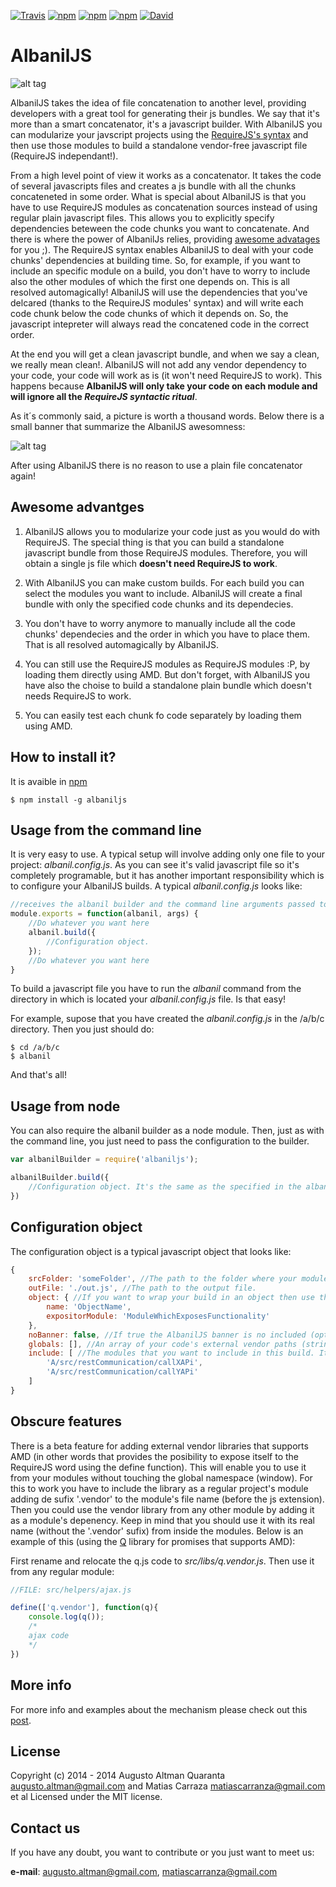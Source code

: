 [![Travis](https://img.shields.io/travis/augusto-altman/AlbanilJS.svg?style=flat-square)](https://travis-ci.org/augusto-altman/AlbanilJS)
[![npm](https://img.shields.io/npm/v/albaniljs.svg?style=flat-square)](https://www.npmjs.com/package/albaniljs)
[![npm](https://img.shields.io/npm/dt/albaniljs.svg?maxAge=2592000)](https://www.npmjs.com/package/albaniljs)
[![npm](https://img.shields.io/npm/l/albaniljs.svg?style=flat-square)](https://www.npmjs.com/package/albaniljs)
[![David](https://img.shields.io/david/augusto-altman/AlbanilJS.svg?style=flat-square)](https://www.npmjs.com/package/albaniljs)

AlbanilJS
=========

![alt tag](https://raw.githubusercontent.com/augusto-altman/AlbanilJS/master/albanilJS-01.png)

AlbanilJS takes the idea of file concatenation to another level, providing developers with a great tool for generating their js bundles. We say that it's more than a smart concatenator, it's a javascript builder. With AlbanilJS you can modularize your javscript projects using the [RequireJS's syntax](http://requirejs.org/) and then use those modules to build a standalone vendor-free javascript file (RequireJS independant!).

From a high level point of view it works as a concatenator. It takes the code of several javascripts files and creates a js bundle with all the chunks concateneted in some order. What is special about AlbanilJS is that you have to use RequireJS modules as concatenation sources instead of using regular plain javascript files. This allows you to explicitly specify dependencies beteween the code chunks you want to concatenate. And there is where the power of AlbanilJs relies, providing [awesome advatages](#awesome-advantges) for you ;). The RequireJS syntax enables AlbanilJS to deal with your code chunks' dependencies at building time. So, for example, if you want to include an specific module on a build, you don't have to worry to include also the other modules of which the first one depends on. This is all resolved automagically! AlbanilJS will use the dependencies that you've delcared (thanks to the RequireJS modules' syntax) and will write each code chunk below the code chunks of which it depends on. So, the javascript intepreter will always read the concatened code in the correct order.

At the end you will get a clean javascript bundle, and when we say a clean, we really mean clean!. AlbanilJS will not add any vendor dependency to your code, your code will work as is (it won't need RequireJS to work). This happens because **AlbanilJS will only take your code on each module and will ignore all the _RequireJS syntactic ritual_**.

As it´s commonly said, a picture is worth a thousand words. Below there is a small banner that summarize the AlbanilJS awesomness:

![alt tag](https://raw.githubusercontent.com/augusto-altman/AlbanilJS/master/doc/banner.png)

After using AlbanilJS there is no reason to use a plain file concatenator again!

Awesome advantges
-------------

1. AlbanilJS allows you to modularize your code just as you would do with RequireJS. The special thing is that you can build a standalone javascript bundle from those RequireJS modules. Therefore, you will obtain a single js file which **doesn't need RequireJS to work**.

2. With AlbanilJS you can make custom builds. For each build you can select the modules you want to include. AlbanilJS will create a final bundle with only the specified code chunks and its dependecies.

3. You don't have to worry anymore to manually include all the code chunks' dependecies and the order in which you have to place them. That is all resolved automagically by AlbanilJS.

4. You can still use the RequireJS modules as RequireJS modules :P, by loading them directly using AMD. But don't forget, with AlbanilJS you have also the choise to build a standalone plain bundle which doesn't needs RequireJS to work.

5. You can easily test each chunk fo code separately by loading them using AMD.

How to install it?
-------------

It is avaible in [npm](https://www.npmjs.org/package/albaniljs)

```shell
$ npm install -g albaniljs
```

Usage from the command line
-------------

It is very easy to use. A typical setup will involve adding only one file to your project: _albanil.config.js_. As you can see it's valid javascript file so it's completely programable, but it has another important responsibility which is to configure your AlbanilJS builds. A typical _albanil.config.js_ looks like:

```JavaScript
//receives the albanil builder and the command line arguments passed to the albanil command
module.exports = function(albanil, args) { 
	//Do whatever you want here
    albanil.build({
		//Configuration object.
    });
    //Do whatever you want here
}
```

To build a javascript file you have to run the _albanil_ command from the directory in which is located your _albanil.config.js_ file. Is that easy!

For example, supose that you have created the _albanil.config.js_ in the /a/b/c directory. Then you just should do:

```shell
$ cd /a/b/c
$ albanil
```

And that's all!

Usage from node
-------------

You can also require the albanil builder as a node module. Then, just as with the command line, you just need to pass the configuration to the builder.

```JavaScript
var albanilBuilder = require('albaniljs');

albanilBuilder.build({
    //Configuration object. It's the same as the specified in the albanil.config.js files!
})
```

Configuration object
-------------

The configuration object is a typical javascript object that looks like:

```JavaScript
{
	srcFolder: 'someFolder', //The path to the folder where your modules are located.
	outFile: './out.js', //The path to the output file.
	object: { //If you want to wrap your build in an object then use this option (optional).
		name: 'ObjectName',
		expositorModule: 'ModuleWhichExposesFunctionality'
	},
    noBanner: false, //If true the AlbanilJS banner is no included (optional, false by default). Available from version 0.0.7
    globals: [], //An array of your code's external vendor paths (strings) to be injerted in the bundle (optional). Available from version 0.0.7
	include: [ //The modules that you want to include in this build. It could be just the name or the entire path.
		'A/src/restCommunication/callXAPi',
		'A/src/restCommunication/callYAPi'
	]
}
```

Obscure features
-------------
There is a beta feature for adding external vendor libraries that supports AMD (in other words that provides the posibility to expose itself to the RequireJS word using the define function). This will enable you to use it from your modules without touching the global namespace (window). For this to work you have to include the library as a regular project's module adding de sufix '.vendor' to the module's file name (before the js extension). Then you could use the vendor library from any other module by adding it as a module's depenency. Keep in mind that you should use it with its real name (without the '.vendor' sufix) from inside the modules. Below is an example of this (using the [Q](https://github.com/kriskowal/q) library for promises that supports AMD):

First rename and relocate the q.js code to _src/libs/q.vendor.js_. Then use it from any regular module:
```JavaScript
//FILE: src/helpers/ajax.js

define(['q.vendor'], function(q){
    console.log(q());
    /*
    ajax code
    */
})

```

More info
-------------
For more info and examples about the mechanism please check out this [post](http://augustoaltman.tumblr.com/post/103432024045/from-requirejs-modules-to-standalone-javascript).

License
-------------

Copyright (c) 2014 - 2014 Augusto Altman Quaranta <augusto.altman@gmail.com> and Matias Carraza <matiascarranza@gmail.com> et al Licensed under the MIT license.

Contact us
-------------

If you have any doubt, you want to contribute or you just want to meet us:

**e-mail**: augusto.altman@gmail.com, matiascarranza@gmail.com
